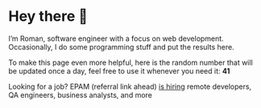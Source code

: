 # Hey there 👋

I’m Roman, software engineer with a focus on web development. Occasionally, I do
some programming stuff and put the results here.

To make this page even more helpful, here is the random number that will be
updated once a day, feel free to use it whenever you need it: **41**

Looking for a job? EPAM (referral link ahead) [is hiring](https://epa.ms/RomanGusev) remote developers,
QA engineers, business analysts, and more
